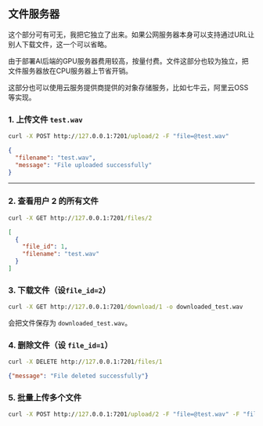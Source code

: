 ## 文件服务器
这个部分可有可无，我把它独立了出来。如果公网服务器本身可以支持通过URL让别人下载文件，这一个可以省略。

由于部署AI后端的GPU服务器费用较高，按量付费。文件这部分也较为独立，把文件服务器放在CPU服务器上节省开销。

这部分也可以使用云服务提供商提供的对象存储服务，比如七牛云，阿里云OSS等实现。
### 1. 上传文件 `test.wav`

```cmd
curl -X POST http://127.0.0.1:7201/upload/2 -F "file=@test.wav"
```


```json
{
  "filename": "test.wav",
  "message": "File uploaded successfully"
}
```

---

### 2. 查看用户 2 的所有文件

```cmd
curl -X GET http://127.0.0.1:7201/files/2
```


```json
[
  {
    "file_id": 1,
    "filename": "test.wav"
  }
]

```


### 3. 下载文件（设`file_id=2`）

```cmd
curl -X GET http://127.0.0.1:7201/download/1 -o downloaded_test.wav
```
会把文件保存为 `downloaded_test.wav`。

### 4. 删除文件（设 `file_id=1`）

```cmd
curl -X DELETE http://127.0.0.1:7201/files/1
```

```json
{"message": "File deleted successfully"}
```


### 5. 批量上传多个文件

```cmd
curl -X POST http://127.0.0.1:7201/upload/2 -F "file=@test.wav" -F "file=@readme.txt"
```

